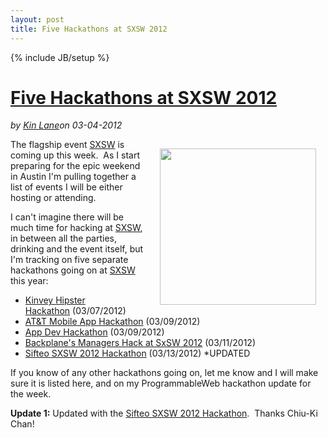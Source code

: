 ---layout: posttitle: Five Hackathons at SXSW 2012---{% include JB/setup %}<h1 class="title"><a href="#" rel="bookmark" title="Five Hackathons at SXSW 2012">Five Hackathons at SXSW 2012</a></h1><i><span class="small">by</span> <a href="https://plus.google.com/106460238807821851374" rel="author">Kin Lane</a><span class="small">on</span> <span class="post-date">03-04-2012</span></i><p></p><p><a href="http://sxsw.com/"><img style="padding: 15px;" src="http://kinlane-productions.s3.amazonaws.com/events/sxsw_2012_logo.png" alt="" width="250" align="right" /></a></p>
<p>The flagship event <a href="http://sxsw.com/">SXSW</a> is coming up this week. &nbsp;As I start preparing for the epic weekend in Austin I'm pulling together a list of events I will be either hosting or attending.</p>
<p>I can't imagine there will be much time for hacking at <a href="http://sxsw.com/">SXSW</a>, in between all the parties, drinking and the event itself, but I'm tracking on five separate hackathons going on at <a href="http://sxsw.com/">SXSW</a> this year:</p>
<ul class="mainlist">
<li><a href="/events/kinvey_hipster_hackathon.php">Kinvey Hipster Hackathon</a>&nbsp;(03/07/2012)</li>
<li><a href="/events/att_mobile_app_hackathon__austin_sxsw.php">AT&amp;T Mobile App Hackathon</a>&nbsp;(03/09/2012)</li>
<li><a href="/events/app_dev_hackathon__sxsw.php">App Dev Hackathon</a>&nbsp;(03/09/2012)</li>
<li><a href="/events/backplanes_managers_hack_at_sxsw_2012.php">Backplane's Managers Hack at SxSW 2012</a>&nbsp;(03/11/2012)</li>
<li><a title="Sifteo SXSW 2012 Hackathon" href="/events/sifteo_sxsw_2012_hackathon.php">Sifteo SXSW 2012 Hackathon</a> (03/13/2012) *UPDATED</li>
</ul>
<p>If you know of any other hackathons going on, let me know and I will make sure it is listed here, and on my ProgrammableWeb hackathon update for the week.</p>
<p><strong>Update 1:</strong> Updated with the <a title="Sifteo SXSW 2012 Hackathon" href="/events/sifteo_sxsw_2012_hackathon.php">Sifteo SXSW 2012 Hackathon</a>. &nbsp;Thanks&nbsp;Chiu-Ki Chan!</p>